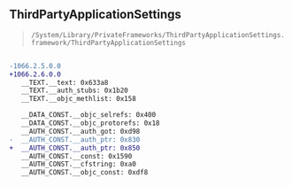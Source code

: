 ## ThirdPartyApplicationSettings

> `/System/Library/PrivateFrameworks/ThirdPartyApplicationSettings.framework/ThirdPartyApplicationSettings`

```diff

-1066.2.5.0.0
+1066.2.6.0.0
   __TEXT.__text: 0x633a8
   __TEXT.__auth_stubs: 0x1b20
   __TEXT.__objc_methlist: 0x158

   __DATA_CONST.__objc_selrefs: 0x400
   __DATA_CONST.__objc_protorefs: 0x18
   __AUTH_CONST.__auth_got: 0xd98
-  __AUTH_CONST.__auth_ptr: 0x830
+  __AUTH_CONST.__auth_ptr: 0x850
   __AUTH_CONST.__const: 0x1590
   __AUTH_CONST.__cfstring: 0xa0
   __AUTH_CONST.__objc_const: 0xdf8

```
